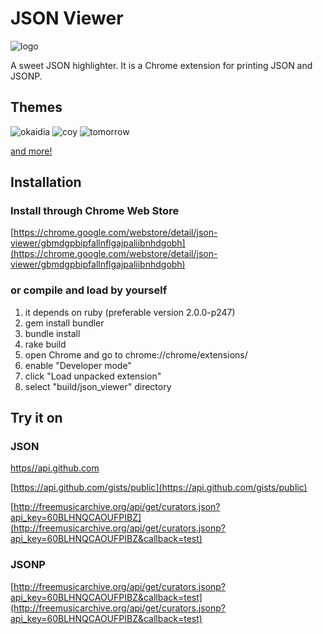 # JSON Viewer

![logo](https://raw.github.com/tulios/json-viewer/master/logo.png)

A sweet JSON highlighter. It is a Chrome extension for printing JSON and JSONP.

## Themes

![okaidia](https://raw.github.com/tulios/json-viewer/master/extension/src/assets/image_themes/okaidia.png)
![coy](https://raw.github.com/tulios/json-viewer/master/extension/src/assets/image_themes/coy.png)
![tomorrow](https://raw.github.com/tulios/json-viewer/master/extension/src/assets/image_themes/tomorrow.png)

[and more!](https://github.com/tulios/json-viewer/wiki/Themes)

## Installation

### Install through Chrome Web Store

[https://chrome.google.com/webstore/detail/json-viewer/gbmdgpbipfallnflgajpaliibnhdgobh](https://chrome.google.com/webstore/detail/json-viewer/gbmdgpbipfallnflgajpaliibnhdgobh)

### or compile and load by yourself

  1. it depends on ruby (preferable version 2.0.0-p247)
  2. gem install bundler
  3. bundle install
  4. rake build
  5. open Chrome and go to chrome://chrome/extensions/
  6. enable "Developer mode"
  7. click "Load unpacked extension"
  8. select "build/json_viewer" directory

## Try it on

### JSON

  [https//api.github.com](https://api.github.com)

  [https://api.github.com/gists/public](https://api.github.com/gists/public)

  [http://freemusicarchive.org/api/get/curators.json?api_key=60BLHNQCAOUFPIBZ](http://freemusicarchive.org/api/get/curators.jsonp?api_key=60BLHNQCAOUFPIBZ&callback=test)

### JSONP

  [http://freemusicarchive.org/api/get/curators.jsonp?api_key=60BLHNQCAOUFPIBZ&callback=test](http://freemusicarchive.org/api/get/curators.jsonp?api_key=60BLHNQCAOUFPIBZ&callback=test)
